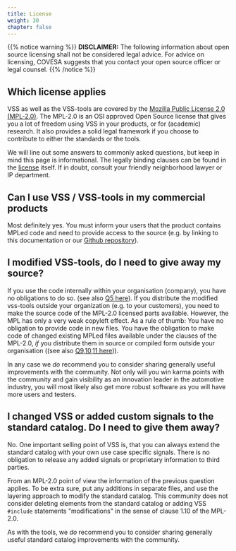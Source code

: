 ```yaml
---
title: License
weight: 30
chapter: false
---
```



{{% notice warning %}}
**DISCLAIMER:** The following information about open source licensing shall not be considered legal advice. For advice on licensing, COVESA suggests that you contact your open source officer or legal counsel.
{{% /notice %}}
## Which license applies

VSS as well as the VSS-tools are covered by the [Mozilla Public License 2.0 (MPL-2.0)](https://opensource.org/license/mpl-2.0). The MPL-2.0 is an OSI approved Open Source license that gives you a lot of freedom using VSS in your products, or for (academic) research. It also provides a solid legal framework if you choose to contribute to either the standards or the tools.

We will line out some answers to commonly asked questions, but keep in mind this page is informational. The legally binding clauses can be found in the [license](https://opensource.org/license/mpl-2.0) itself. If in doubt, consult your friendly neighborhood lawyer or IP department.

## Can I use VSS / VSS-tools in my commercial products
Most definitely yes. You must inform your users that the product contains MPLed code and need to provide access to the source (e.g. by linking to this documentation or our [Github repository](https://github.com/covesa/vehicle_signal_specification)).

## I modified VSS-tools, do I need to give away my source?
If you use the code internally within your organisation (company), you have no obligations to do so. (see also [Q5 here](https://www.mozilla.org/en-US/MPL/2.0/FAQ/)). If you distribute the modified vss-tools outside your organization (e.g. to your customers), you need to make the source code of the MPL-2.0 licensed parts available.  However, the MPL has only a very weak copyleft effect. As a rule of thumb: You have no obligation to provide code in new files. You have the obligation to make code of changed existing MPLed files available under the clauses of the MPL-2.0, _if_ you distribute them in source or compiled form outside your organisation ((see also [Q9,10,11 here](https://www.mozilla.org/en-US/MPL/2.0/FAQ/))).

In any case we _do_ recommend you to consider sharing generally useful improvements with the community. Not only will you win karma points with the community and gain visibility as an innovation leader in the automotive industry, you will most likely also get more robust software as you will have more users and testers.

## I changed VSS or added custom signals to the standard catalog. Do I need to give them away?
No. One important selling point of VSS is, that you can always extend the standard catalog with your own use case specific signals. There is no obligation to release any added signals or proprietary information to third parties.

From an MPL-2.0 point of view the information of the previous question applies. To be extra sure, put any additions in separate files, and use the layering approach to modify the standard catalog. This community does not consider deleting elements from the standard catalog or adding VSS `#include` statements "modifications" in the sense of clause 1.10 of the MPL-2.0.

As with the tools, we _do_ recommend you to consider sharing generally useful standard catalog improvements with the community.
